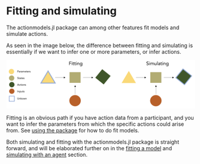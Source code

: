 # Fitting and simulating

The actionmodels.jl package can among other features fit models and simulate actions.

As seen in the image below, the difference between fitting and simulating is essentially if we want to infer one or more parameters, or infer actions. 

![Image1](./images/fitting_vs_simulation.png)

Fitting is an obvious path if you have action data from a participant, and you want to infer the parameters from which the specific actions could arise from. See [using the package](../Using_the_package/fitting_an_agent_model_to_data.md) for how to do fit models.

Both simulating and fitting with the actionmodels.jl package is straight forward, and will be elaborated further on in the [fitting a model](../Using_the_package/fitting_an_agent_model_to_data.md) and [simulating with an agent](../Using_the_package/Simulation_with_an_agent.md) section.


